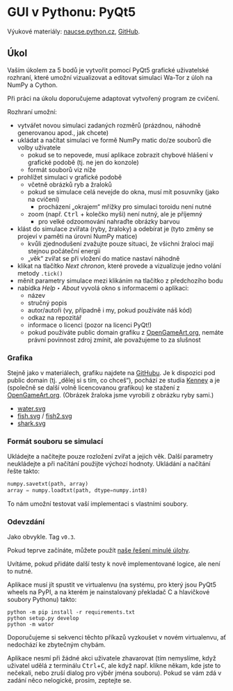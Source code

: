 GUI v Pythonu: PyQt5
====================

Výukové materiály:
[naucse.python.cz](http://naucse.python.cz/2017/mipyt-zima/intro/pyqt/),
[GitHub](https://github.com/pyvec/naucse.python.cz/tree/master/lessons/intro/pyqt).

Úkol
----

Vaším úkolem za 5 bodů je vytvořit pomocí PyQt5 grafické uživatelské rozhraní,
které umožní vizualizovat a editovat simulaci Wa-Tor z úloh na NumPy a
Cython.

Při práci na úkolu doporučujeme adaptovat vytvořený program ze cvičení.

Rozhraní umožní:

* vytvářet novou simulaci zadaných rozměrů (prázdnou, náhodně generovanou apod., jak chcete)
* ukládat a načítat simulaci ve formě NumPy matic do/ze souborů dle volby uživatele
    * pokud se to nepovede, musí aplikace zobrazit chybové hlášení v grafické podobě (tj. ne jen do konzole)
    * formát souborů viz níže
* prohlížet simulaci v grafické podobě
    * včetně obrázků ryb a žraloků
    * pokud se simulace celá nevejde do okna, musí mít posuvníky (jako na cvičení)
      * procházení „okrajem“ mřížky pro simulaci toroidu není nutné
    * zoom (např. <kbd>Ctrl</kbd> + kolečko myši) není nutný, ale je příjemný
      * pro velké odzoomování nahraďte obrázky barvou
* klást do simulace zvířata (ryby, žraloky) a odebírat je (tyto změny se projeví v paměti na úrovni NumPy matice)
    * kvůli zjednodušení zvažujte pouze situaci, že všichni žraloci mají stejnou počáteční energii
    * „věk“ zvířat se při vložení do matice nastaví náhodně
* klikat na tlačítko *Next chronon*, které provede a vizualizuje jedno volání metody `.tick()`
* měnit parametry simulace mezi klikáním na tlačítko z předchozího bodu
* nabídka *Help ‣ About* vyvolá okno s informacemi o aplikaci:
    * název
    * stručný popis
    * autor/autoři (vy, případně i my, pokud používáte náš kód)
    * odkaz na repozitář
    * informace o licenci (pozor na licenci PyQt!)
    * pokud používáte public domain grafiku z [OpenGameArt.org], nemáte právní povinnost zdroj zmínit, ale považujeme to za slušnost

### Grafika

Stejně jako v materiálech, grafiku najdete na [GitHubu](https://github.com/pyvec/naucse.python.cz/tree/master/lessons/intro/pyqt/static/pics).
Je k dispozici pod public domain (tj. „dělej si s tím, co chceš“), pochází ze studia [Kenney]
a je (společně se další volně licencovanou grafikou) ke stažení z [OpenGameArt.org].
(Obrázek žraloka jsme vyrobili z obrázku ryby sami.)

[Kenney]: http://kenney.nl/
[OpenGameArt.org]: http://opengameart.org/users/kenney

 * [water.svg](https://github.com/pyvec/naucse.python.cz/blob/master/lessons/intro/pyqt/static/pics/water.svg)
 * [fish.svg](https://github.com/pyvec/naucse.python.cz/blob/master/lessons/intro/pyqt/static/pics/fish.svg) / [fish2.svg](https://github.com/pyvec/naucse.python.cz/blob/master/lessons/intro/pyqt/static/pics/fish2.svg)
 * [shark.svg](https://github.com/pyvec/naucse.python.cz/blob/master/lessons/intro/pyqt/static/pics/shark.svg)


### Formát souboru se simulací

Ukládejte a načítejte pouze rozložení zvířat a jejich věk. Další parametry neukládejte a při načítání použijte výchozí hodnoty. Ukládání a načítání řešte takto:

```python
numpy.savetxt(path, array)
array = numpy.loadtxt(path, dtype=numpy.int8)
```

To nám umožní testovat vaší implementaci s vlastními soubory.

### Odevzdání

Jako obvykle. Tag `v0.3`.

Pokud teprve začínáte, můžete použít [naše řešení minulé úlohy](https://github.com/hroncok/wator).

Uvítáme, pokud přidáte další testy k nově implementované logice, ale není to nutné.

Aplikace musí jít spustit ve virtualenvu (na systému, pro který jsou PyQt5 wheels na PyPI, a na kterém je nainstalovaný překladač C a hlavičkové soubory Pythonu) takto:

```
python -m pip install -r requirements.txt
python setup.py develop
python -m wator
```

Doporučujeme si sekvenci těchto příkazů vyzkoušet v novém virtualenvu, ať nedochází ke zbytečným chybám.

Aplikace nesmí při žádné akci uživatele zhavarovat (tím nemyslíme, když uživatel udělá z terminálu <kbd>Ctrl</kbd>+<kbd>C</kbd>, ale když např. klikne někam, kde jste to nečekali, nebo zruší dialog pro výběr jména souboru).
Pokud se vám zdá v zadání něco nelogické, prosím, zeptejte se.

